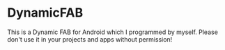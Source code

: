# DynamicFAB
This is a Dynamic FAB for Android which I programmed by myself. Please don't use it in your projects and apps without permission!
